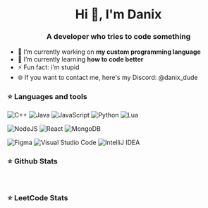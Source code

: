 <h1 align="center">Hi 👋, I'm Danix</h1>
<h3 align="center">A developer who tries to code something</h3>

- 🔭 I’m currently working on **my custom programming language**
- 🌱 I’m currently learning **how to code better**
- ⚡ Fun fact: i'm stupid
- 🌐 If you want to contact me, here's my Discord: @danix_dude

<h3>⭐ Languages and tools</h3>

![C++](https://img.shields.io/badge/c++-%2300599C.svg?style=for-the-badge&logo=c%2B%2B&logoColor=white)
![Java](https://img.shields.io/badge/java-%23ED8B00.svg?style=for-the-badge&logo=openjdk&logoColor=white)
![JavaScript](https://img.shields.io/badge/javascript-%23323330.svg?style=for-the-badge&logo=javascript&logoColor=%23F7DF1E)
![Python](https://img.shields.io/badge/python-3670A0?style=for-the-badge&logo=python&logoColor=ffdd54)
![Lua](https://img.shields.io/badge/lua-%232C2D72.svg?style=for-the-badge&logo=lua&logoColor=white)

![NodeJS](https://img.shields.io/badge/node.js-6DA55F?style=for-the-badge&logo=node.js&logoColor=white)
![React](https://img.shields.io/badge/react-%2320232a.svg?style=for-the-badge&logo=react&logoColor=%2361DAFB)
![MongoDB](https://img.shields.io/badge/MongoDB-%234ea94b.svg?style=for-the-badge&logo=mongodb&logoColor=white)

![Figma](https://img.shields.io/badge/figma-%23F24E1E.svg?style=for-the-badge&logo=figma&logoColor=white)
![Visual Studio Code](https://img.shields.io/badge/Visual%20Studio%20Code-0078d7.svg?style=for-the-badge&logo=visual-studio-code&logoColor=white)
![IntelliJ IDEA](https://img.shields.io/badge/IntelliJIDEA-000000.svg?style=for-the-badge&logo=intellij-idea&logoColor=white)

<h3>⭐ Github Stats</h3>

<img src="http://github-profile-summary-cards.vercel.app/api/cards/profile-details?username=WhoIsDanix&theme=dracula" alt="" />
<img align="left" src="http://github-profile-summary-cards.vercel.app/api/cards/repos-per-language?username=WhoIsDanix&theme=dracula" alt="" />
<img src="http://github-profile-summary-cards.vercel.app/api/cards/most-commit-language?username=WhoIsDanix&theme=dracula" alt="" />
<img align="left" src="http://github-profile-summary-cards.vercel.app/api/cards/stats?username=WhoIsDanix&theme=dracula" alt="" />
<img src="http://github-profile-summary-cards.vercel.app/api/cards/productive-time?username=WhoIsDanix&theme=dracula&utcOffset=8" alt="" />

<h3>⭐ LeetCode Stats</h3>
<img src="https://leetcode-stats-six.vercel.app/api?username=WhoIsDanix&theme=dark" alt="" />
